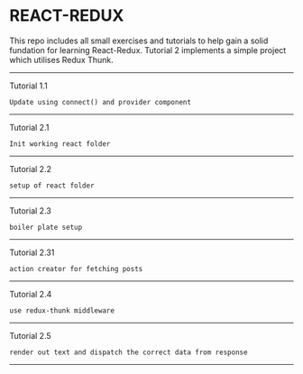 # REACT-REDUX


This repo includes all small exercises and tutorials to help gain a solid fundation for learning React-Redux. Tutorial 2 implements a simple project which utilises Redux Thunk.

-----------------------------------------------------------

Tutorial 1.1

    Update using connect() and provider component

-----------------------------------------------------------

Tutorial 2.1

    Init working react folder

-----------------------------------------------------------

Tutorial 2.2

    setup of react folder

-----------------------------------------------------------

Tutorial 2.3

    boiler plate setup

-----------------------------------------------------------

Tutorial 2.31

    action creator for fetching posts

-----------------------------------------------------------

Tutorial 2.4

    use redux-thunk middleware

-----------------------------------------------------------

Tutorial 2.5

    render out text and dispatch the correct data from response

-----------------------------------------------------------